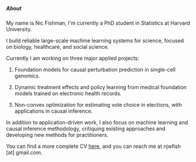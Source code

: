 ##### About

My name is Nic Fishman, I'm currently a PhD student in Statistics at Harvard University.

I build reliable large-scale machine learning systems for science, focused on biology, healthcare, and social science.

Currently I am working on three major applied projects:

1. Foundation models for causal perturbation prediction in single-cell genomics.

2. Dynamic treatment effects and policy learning from medical foundation models trained on electronic health records.

3. Non-convex optimization for estimating vote choice in elections, with applications in causal inference.

In addition to application-driven work, I also focus on machine learning and causal inference methodology, critiquing existing approaches and developing new methods for practitioners.

You can find a more complete CV [here](resume), and you can reach me at njwfish [at] gmail.com.
